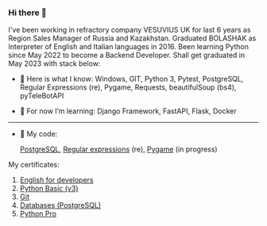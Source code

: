 ### Hi there 👋

I've been working in refractory company VESUVIUS UK for last 6 years as Region Sales Manager of Russia and Kazakhstan.
Graduated BOLASHAK as Interpreter of English and Italian languages in 2016.
Been learning Python since May 2022 to become a Backend Developer. Shall get graduated in May 2023 with stack below:

- 🔭 Here is what I know:
Windows, GIT, Python 3, Pytest, PostgreSQL, Regular Expressions (re), Pygame, Requests, beautifulSoup (bs4), pyTeleBotAPI

- 🌱 For now I’m learning:
Django Framework, FastAPI, Flask, Docker

---

- 💬 My code:

  [PostgreSQL](https://github.com/JohnnyLao/3-Databases),
  [Regular expressions](https://github.com/JohnnyLao/4-Pro_Python/tree/main/HW2) (re),
  [Pygame](https://github.com/JohnnyLao/Project_Pygame_2) (in progress)

My certificates:
1) [English for developers](https://github.com/JohnnyLao/Cerfiticates/blob/main/English.pdf)
2) [Python Basic (v3)](https://github.com/JohnnyLao/Cerfiticates/blob/main/1_Python_3.pdf)
3) [Git](https://github.com/JohnnyLao/Cerfiticates/blob/main/2_Git.pdf)
4) [Databases (PostgreSQL)](https://github.com/JohnnyLao/Cerfiticates/blob/main/3_Databases.pdf)
5) [Python Pro](https://github.com/JohnnyLao/Cerfiticates/blob/main/4_Pro_Python.pdf)
